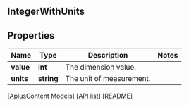 ## IntegerWithUnits

## Properties

Name | Type | Description | Notes
------------ | ------------- | ------------- | -------------
**value** | **int** | The dimension value. |
**units** | **string** | The unit of measurement. |

[[AplusContent Models]](../) [[API list]](../../Api) [[README]](../../../README.md)
